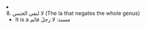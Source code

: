 <li class="col 21"><div class="nodecontent">8. لا لنفي الجنس (The la that negates the whole genus)</div>
	<ul class="subexp">
<li class="basic"><div class="nodecontent">It is a مسند: لا رجلَ قائم</div></li></ul></li></ul></li>
